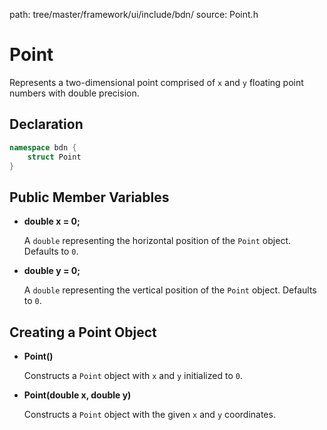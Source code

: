 path: tree/master/framework/ui/include/bdn/
source: Point.h

# Point

Represents a two-dimensional point comprised of `x` and `y` floating point numbers with double precision.

## Declaration

```C++
namespace bdn {
	struct Point
}
```

## Public Member Variables

* **double x = 0;**

	A `double` representing the horizontal position of the `Point` object. Defaults to `0`.

* **double y = 0;**

	A `double` representing the vertical position of the `Point` object. Defaults to `0`.

## Creating a Point Object

* **Point()**

	Constructs a `Point` object with `x` and `y` initialized to `0`.

* **Point(double x, double y)**

	Constructs a `Point` object with the given `x` and `y` coordinates.

